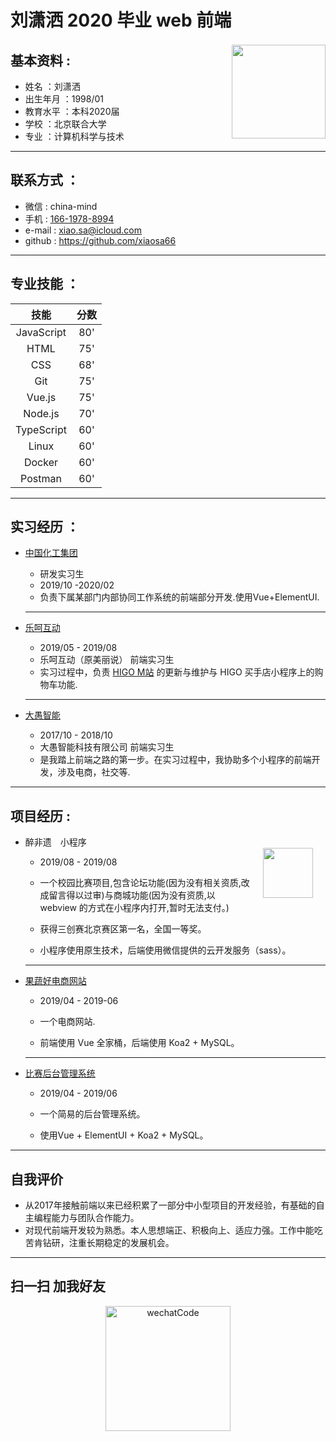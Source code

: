 <h1>刘潇洒 2020 毕业 web 前端</h1>

<div style="float:right">
    <img src="https://imgs-1258006205.cos.ap-beijing.myqcloud.com/IMG_7681.JPG" width="150" style="margin-top:2px">
</div>

## 基本资料 : 

 - 姓名    ：刘潇洒
 - 出生年月 ：1998/01
 - 教育水平 ：本科2020届
 - 学校    ：北京联合大学
 - 专业    ：计算机科学与技术

---
## 联系方式 ：

 - 微信   : china-mind  
 - 手机    : [166-1978-8994](tel:166-1978-8994)  
 - e-mail : [xiao.sa@icloud.com](mailto:xiao.sa@icloud.com)  
 - github : https://github.com/xiaosa66

---
## 专业技能 ：


| 技能        | 分数     |
| :--------:   | :--------:  |
| JavaScript |    80'  |
| HTML       |    75'  |
| CSS        |    68'  |
| Git        |    75'  |
| Vue.js     |    75'  |
| Node.js    |    70'  |
| TypeScript |    60'  |
| Linux      |    60'  |
| Docker     |    60'  |
| Postman     |    60'  |

---


## 实习经历 ：


 - [中国化工集团](https://cncic.cn/index.html)  
     - 研发实习生 
     - 2019/10 -2020/02 
    - 负责下属某部门内部协同工作系统的前端部分开发.使用Vue+ElementUI.
  
    ---

 -  [乐呵互动](https://m.lehe.com) 
    -  2019/05 - 2019/08 
    - 乐呵互动（原美丽说） 前端实习生
    - 实习过程中，负责 [HIGO M站](https://m.lehe.com) 的更新与维护与 HIGO 买手店小程序上的购物车功能.

    ---
 
 - [大愚智能](https://www.dayukeji.xin)
     -  2017/10 - 2018/10 
    - 大愚智能科技有限公司 前端实习生 
    - 是我踏上前端之路的第一步。在实习过程中，我协助多个小程序的前端开发，涉及电商，社交等.

---
## 项目经历 :

<div style="float:right">
    <img src="https://zuifeiyi-1258006205.cos.ap-beijing.myqcloud.com/IMG_5918.JPG" width="80" style='margin:20px'>
</div>

 - 醉非遗　小程序 
   - 2019/08 - 2019/08
   -  一个校园比赛项目,包含论坛功能(因为没有相关资质,改成留言得以过审)与商城功能(因为没有资质,以 webview 的方式在小程序内打开,暂时无法支付。)

   - 获得三创赛北京赛区第一名，全国一等奖。
   - 小程序使用原生技术，后端使用微信提供的云开发服务（sass）。
        
         
          
            

    ------

 - [果蔬好电商网站](https://github.com/xiaosa66/guoshuhao)
   - 2019/04 - 2019-06
  
   - 一个电商网站.
   - 前端使用 Vue 全家桶，后端使用 Koa2 + MySQL。
   ---

 - [比赛后台管理系统](https://github.com/xiaosa66/compManage)

   - 2019/04 - 2019/06

   -   一个简易的后台管理系统。
  
   -    使用Vue + ElementUI + Koa2 + MySQL。

--- 
## 自我评价
    
 - 从2017年接触前端以来已经积累了一部分中小型项目的开发经验，有基础的自主编程能力与团队合作能力。  
 - 对现代前端开发较为熟悉。本人思想端正、积极向上、适应力强。工作中能吃苦肯钻研，注重长期稳定的发展机会。

---

## 扫一扫 加我好友

<p align="center">
  <img alt="wechatCode" src="https://imgs-1258006205.cos.ap-beijing.myqcloud.com/IMG_7683.JPG" width="200rem" max-width="100%">
</p>
